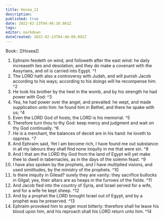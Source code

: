 ```yaml
---
title: Hosea_12
description: 
published: true
date: 2022-02-23T04:46:10.861Z
tags: 
editor: markdown
dateCreated: 2022-02-23T04:46:09.092Z
---
```


 Book:: [[Hosea]]
 1. Ephraim feedeth on wind, and followeth after the east wind: he daily increaseth lies and desolation; and they do make a covenant with the Assyrians, and oil is carried into Egypt. ^1
 2. The LORD hath also a controversy with Judah, and will punish Jacob according to his ways; according to his doings will he recompense him. ^2
 3. He took his brother by the heel in the womb, and by his strength he had power with God: ^3
 4. Yea, he had power over the angel, and prevailed: he wept, and made supplication unto him: he found him in Bethel, and there he spake with us; ^4
 5. Even the LORD God of hosts; the LORD is his memorial. ^5
 6. Therefore turn thou to thy God: keep mercy and judgment and wait on thy God continually. ^6
 7. He is a merchant, the balances of deceit are in his hand: he loveth to oppress. ^7
 8. And Ephraim said, Yet I am become rich, I have found me out substance: in all my labours they shall find none iniquity in me that were sin. ^8
 9. And I that am the LORD thy God from the land of Egypt will yet make thee to dwell in tabernacles, as in the days of the solemn feast. ^9
 10. I have also spoken by the prophets, and I have multiplied visions, and used similitudes, by the ministry of the prophets. ^10
 11. Is there iniquity in Gilead? surely they are vanity: they sacrifice bullocks in Gilgal; yea, their altars are as heaps in the furrows of the fields. ^11
 12. And Jacob fled into the country of Syria, and Israel served for a wife, and for a wife he kept sheep. ^12
 13. And by a prophet the LORD brought Israel out of Egypt, and by a prophet was he preserved. ^13
 14. Ephraim provoked him to anger most bitterly: therefore shall he leave his blood upon him, and his reproach shall his LORD return unto him. ^14
